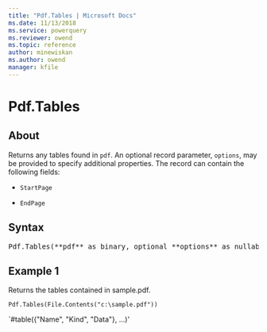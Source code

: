 ```yaml
---
title: "Pdf.Tables | Microsoft Docs"
ms.date: 11/13/2018
ms.service: powerquery
ms.reviewer: owend
ms.topic: reference
author: minewiskan
ms.author: owend
manager: kfile
---
```

# Pdf.Tables

  
## About  
Returns any tables found in `pdf`. An optional record parameter, `options`, may be provided to specify additional properties. The record can contain the following fields: 

- `StartPage`

- `EndPage`
  
## Syntax

<pre>
Pdf.Tables(**pdf** as binary, optional **options** as nullable record) as table
</pre>
  
## Example 1

Returns the tables contained in sample.pdf.

```powerquery-m
Pdf.Tables(File.Contents("c:\sample.pdf"))
```

`#table({"Name", "Kind", "Data"}, ...)'
